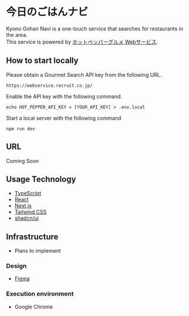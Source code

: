 # 今日のごはんナビ

Kyono Gohan Navi is a one-touch service that searches for restaurants in the area.  
This service is powered by [ホットペッパーグルメ Webサービス](http://webservice.recruit.co.jp/).

## How to start locally

Please obtain a Gourmet Search API key from the following URL.

```https://webservice.recruit.co.jp/```

Enable the API key with the following command.

```echo HOT_PEPPER_API_KEY = [YOUR_API_KEY] > .env.local```

Start a local server with the following command

```npm run dev```

## URL

Coming Soon

## Usage Technology

- [TypeScript](https://www.typescriptlang.org/)
- [React](https://react.dev/)
- [Next.js](https://nextjs.org/)
- [Tailwind CSS](https://tailwindcss.com/)
- [shadcn/ui](https://ui.shadcn.com)

## Infrastructure

- Plans to implement

### Design

- [Figma](https://www.figma.com/)

### Execution environment

- Google Chrome
